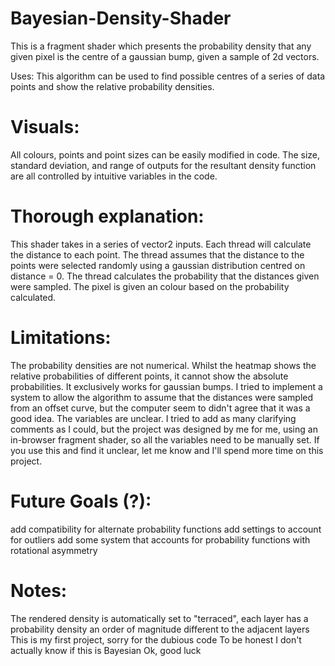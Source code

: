 # Bayesian-Density-Shader
This is a fragment shader which presents the probability density that any given pixel is the centre of a gaussian bump, given a sample of 2d vectors.

Uses: This algorithm can be used to find possible centres of a series of data points and show the relative probability densities.

# Visuals:
All colours, points and point sizes can be easily modified in code.
The size, standard deviation, and range of outputs for the resultant density function are all controlled by intuitive variables in the code.

# Thorough explanation: 
This shader takes in a series of vector2 inputs. Each thread will calculate the distance to each point. The thread assumes that the distance to the points were selected randomly using a gaussian distribution centred on distance = 0. The thread calculates the probability that the distances given were sampled. The pixel is given an colour based on the probability calculated.

# Limitations:
The probability densities are not numerical. Whilst the heatmap shows the relative probabilities of different points, it cannot show the absolute probabilities.
It exclusively works for gaussian bumps. I tried to implement a system to allow the algorithm to assume that the distances were sampled from an offset curve, but the computer seem to didn't agree that it was a good idea.
The variables are unclear. I tried to add as many clarifying comments as I could, but the project was designed by me for me, using an in-browser fragment shader, so all the variables need to be manually set. If you use this and find it unclear, let me know and I'll spend more time on this project.

# Future Goals (?):
add compatibility for alternate probability functions
add settings to account for outliers
add some system that accounts for probability functions with rotational asymmetry

# Notes: 
The rendered density is automatically set to "terraced", each layer has a probability density an order of magnitude different to the adjacent layers 
This is my first project, sorry for the dubious code To be honest I don't actually know if this is Bayesian
Ok, good luck
